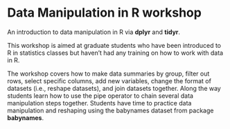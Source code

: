 # Data Manipulation in R workshop

An introduction to data manipulation in R via **dplyr** and **tidyr**.

This workshop is aimed at graduate students who have been introduced to R in statistics classes but haven’t had any training on how to work with data in R. 

The workshop covers how to make data summaries by group, filter out rows, select specific columns, add new variables, change the format of datasets (i.e., reshape datasets), and join datasets together. Along the way students learn how to use the pipe operator to chain several data manipulation steps together. Students have time to practice data manipulation and reshaping using the babynames dataset from package **babynames**.
